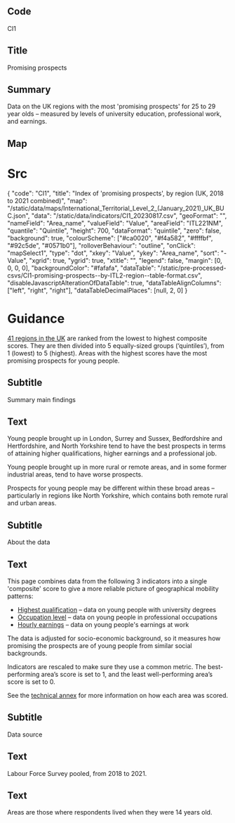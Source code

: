 ## Code
CI1

## Title
Promising prospects

## Summary
Data on the UK regions with the most 'promising prospects' for 25 to 29 year olds – measured by levels of university
education, professional work, and earnings.

## Map
# Src
{
    "code": "CI1",
    "title": "Index of 'promising prospects', by region (UK, 2018 to 2021 combined)",
    "map": "/static/data/maps/International_Territorial_Level_2_(January_2021)_UK_BUC.json",
    "data": "/static/data/indicators/CI1_20230817.csv",
    "geoFormat": "",
    "nameField": "Area_name",
    "valueField": "Value",
    "areaField": "ITL221NM",
    "quantile": "Quintile",
    "height": 700,
    "dataFormat": "quintile",
    "zero": false,
    "background": true,
    "colourScheme": ["#ca0020", "#f4a582", "#ffffbf", "#92c5de", "#0571b0"],
    "rolloverBehaviour": "outline",
    "onClick": "mapSelect1",
    "type": "dot",
    "xkey": "Value",
    "ykey": "Area_name",
    "sort": "-Value",
    "xgrid": true,
    "ygrid": true,
    "xtitle": "",
    "legend": false,
    "margin": [0, 0, 0, 0],
    "backgroundColor": "#fafafa",
    "dataTable": "/static/pre-processed-csvs/CI1-promising-prospects--by-ITL2-region--table-format.csv",
    "disableJavascriptAlterationOfDataTable": true,
    "dataTableAlignColumns": ["left", "right", "right"],
    "dataTableDecimalPlaces": [null, 2, 0]
}

# Guidance
[41 regions in the UK](/social_mobility_by_area#the-41-regions) are ranked from the lowest to highest composite scores.
They are then divided into 5 equally-sized groups (‘quintiles’), from 1 (lowest) to 5 (highest).
Areas with the highest scores have the most promising prospects for young people.

## Subtitle
Summary main findings

## Text
Young people brought up in London, Surrey and Sussex, Bedfordshire and Hertfordshire, and North Yorkshire tend to
have the best prospects in terms of attaining higher qualifications, higher earnings and a professional job.

Young people brought up in more rural or remote areas, and in some former industrial areas, tend to have worse
prospects.

Prospects for young people may be different within these broad areas – particularly in regions like North Yorkshire,
which contains both remote rural and urban areas.

## Subtitle
About the data

## Text
This page combines data from the following 3 indicators into a single 'composite' score to give a more reliable
picture of geographical mobility patterns:

* [Highest qualification](/intermediate_outcomes/routes_into_work_(16_to_29_years)/highest_qualification)
  – data on young people with university degrees
* [Occupation level](/intermediate_outcomes/work_in_early_adulthood_(25_to_29_years)/occupational_level_of_young_people_aged_25_to_29_years)
  – data on young people in professional occupations
* [Hourly earnings](/intermediate_outcomes/work_in_early_adulthood_(25_to_29_years)/earnings_of_young_people_aged_25_to_29_years)
  – data on young people's earnings at work

The data is adjusted for socio-economic background, so it measures how promising the prospects are of young people
from similar social backgrounds.

Indicators are rescaled to make sure they use a common metric.
The best-performing area’s score is set to 1, and the least well-performing area’s score is set to 0. 

See the <a href="https://www.gov.uk/government/publications/state-of-the-nation-2023-people-and-places/technical-annex#composite-indices-methodology" target="_blank" class="govuk-link">technical annex</a> for more information on how each area was scored.

## Subtitle
Data source

## Text
Labour Force Survey pooled, from 2018 to 2021.

## Text
Areas are those where respondents lived when they were 14 years old.
